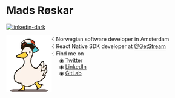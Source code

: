 Mads Røskar
=====
[![linkedin-dark](https://user-images.githubusercontent.com/1548276/134810979-7f854e39-bb8c-4e16-9f86-39387170b0f5.png)](https://github.com/GetStream)


<img align="left" width="120" height="150" src="duckie.gif" alt="Cool duck with a hat dancing">
⁖ Norwegian software developer in Amsterdam<br />
⁖ React Native SDK developer at <a href="https://github.com/GetStream">@GetStream</a><br />
⁖ Find me on<br />
&nbsp;&nbsp;&nbsp;&nbsp; ◉ <a href="https://twitter.com/Madsroskar">Twitter</a><br />
&nbsp;&nbsp;&nbsp;&nbsp; ◉ <a href="https://www.linkedin.com/in/mads-r%C3%B8skar-414b7a33">LinkedIn</a><br />
&nbsp;&nbsp;&nbsp;&nbsp; ◉ <a href="https://gitlab.com/madsroskar">GitLab</a><br />

